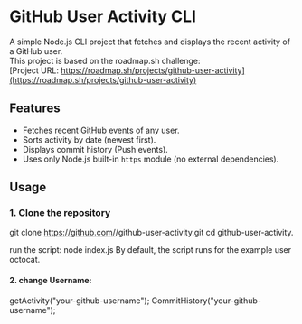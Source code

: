 # GitHub User Activity CLI

A simple Node.js CLI project that fetches and displays the recent activity of a GitHub user.  
This project is based on the roadmap.sh challenge:  
[Project URL: https://roadmap.sh/projects/github-user-activity](https://roadmap.sh/projects/github-user-activity)

## Features
- Fetches recent GitHub events of any user.
- Sorts activity by date (newest first).
- Displays commit history (Push events).
- Uses only Node.js built-in `https` module (no external dependencies).

## Usage

### 1. Clone the repository
git clone https://github.com/<your-username>/github-user-activity.git
cd github-user-activity.

run the script: node index.js
By default, the script runs for the example user octocat.
#### 2. change Username:
getActivity("your-github-username");
CommitHistory("your-github-username");
